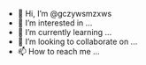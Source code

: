 - 👋 Hi, I’m @gczywsmzxws
- 👀 I’m interested in ...
- 🌱 I’m currently learning ...
- 💞️ I’m looking to collaborate on ...
- 📫 How to reach me ...

<!---
gczywsmzxws/gczywsmzxws is a ✨ special ✨ repository because its `README.md` (this file) appears on your GitHub profile.
You can click the Preview link to take a look at your changes.
--->
